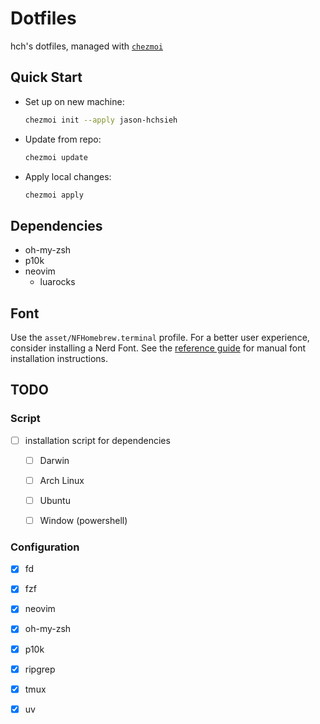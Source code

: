 # Dotfiles

hch's dotfiles, managed with [`chezmoi`](https://chezmoi.io)

## Quick Start

- Set up on new machine:

  ```sh
  chezmoi init --apply jason-hchsieh
  ```

- Update from repo:

  ```sh
  chezmoi update
  ```

- Apply local changes:

  ```sh
  chezmoi apply
  ```

## Dependencies

- oh-my-zsh
- p10k
- neovim
  - luarocks

## Font

Use the `asset/NFHomebrew.terminal` profile.
For a better user experience, consider installing a Nerd Font. See the [reference guide](https://github.com/romkatv/powerlevel10k?tab=readme-ov-file#manual-font-installation) for manual font installation instructions.

## TODO

### Script

- [ ] installation script for dependencies
  - [ ] Darwin
  - [ ] Arch Linux
  - [ ] Ubuntu
  - [ ] Window (powershell)


### Configuration

- [x] fd
- [x] fzf
- [x] neovim
- [x] oh-my-zsh
- [x] p10k
- [x] ripgrep
- [x] tmux
- [x] uv

